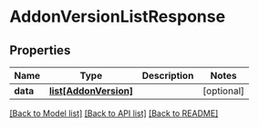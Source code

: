 # AddonVersionListResponse

## Properties
Name | Type | Description | Notes
------------ | ------------- | ------------- | -------------
**data** | [**list[AddonVersion]**](AddonVersion.md) |  | [optional] 

[[Back to Model list]](../README.md#documentation-for-models) [[Back to API list]](../README.md#documentation-for-api-endpoints) [[Back to README]](../README.md)


